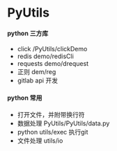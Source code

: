 # PyUtils

#### python 三方库
- click   /PyUtils/clickDemo
- redis demo/redisCli
- requests demo/drequest
- 正则 dem/reg
- gitlab api 开发 


#### python 常用
- 打开文件，并附带换行符
- 数据处理 PyUtils/PyUtils/data.py
- python utils/exec 执行git
- 文件处理 utils/io

